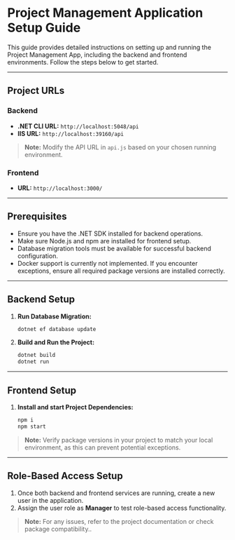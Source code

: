 
# Project Management Application Setup Guide

This guide provides detailed instructions on setting up and running the Project Management App, including the backend and frontend environments. Follow the steps below to get started.

---

## Project URLs

### Backend
- **.NET CLI URL:** `http://localhost:5048/api`
- **IIS URL:** `http://localhost:39160/api`

> **Note:** Modify the API URL in `api.js` based on your chosen running environment.

### Frontend
- **URL:** `http://localhost:3000/`

---

## Prerequisites

- Ensure you have the .NET SDK installed for backend operations.
- Make sure Node.js and npm are installed for frontend setup.
- Database migration tools must be available for successful backend configuration.
- Docker support is currently not implemented. If you encounter exceptions, ensure all required package versions are installed correctly.

---

## Backend Setup

1. **Run Database Migration:**
   ```bash
   dotnet ef database update

2. **Build and Run the Project:**
   ```bash
   dotnet build
   dotnet run

---
## Frontend Setup

1. **Install and start Project Dependencies:**
   ```bash
   npm i
   npm start

> **Note:** Verify package versions in your project to match your local environment, as this can prevent potential exceptions.

---
## Role-Based Access Setup

1. Once both backend and frontend services are running, create a new user in the application.
2. Assign the user role as **Manager** to test role-based access functionality.

> **Note:** For any issues, refer to the project documentation or check package compatibility..
